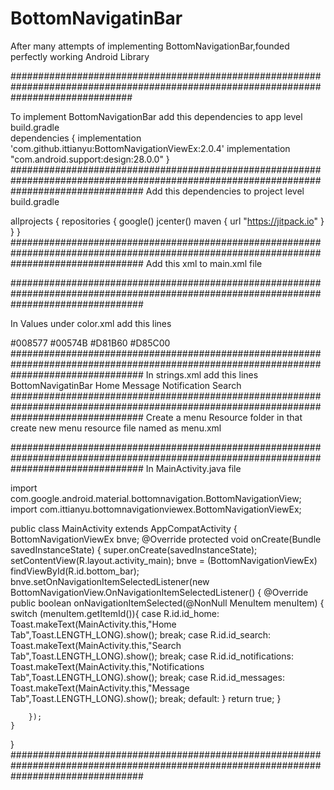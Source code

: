 # BottomNavigatinBar

<dl>
    <dt>After many attempts of implementing BottomNavigationBar,founded perfectly working Android Library</dt>

######################################################################################################################################
<dt>To implement BottomNavigationBar add this dependencies to app level build.gradle</dt>

<dt>dependencies {
    implementation 'com.github.ittianyu:BottomNavigationViewEx:2.0.4'
    implementation "com.android.support:design:28.0.0"
}</dt>
########################################################################################################################################
Add this dependencies to project level build.gradle

   allprojects {
    repositories {
        google()
        jcenter()
        maven { url "https://jitpack.io" }
    }
}
########################################################################################################################################
Add this xml to main.xml file
</dl>
<com.ittianyu.bottomnavigationviewex.BottomNavigationViewEx
        android:id="@+id/bottom_bar"
        android:layout_width="match_parent"
        android:layout_height="wrap_content"
        android:layout_alignParentBottom="true"
        android:background="@android:color/white"
        app:itemIconTint="@color/tab_selector"
        app:labelVisibilityMode="unlabeled"
        app:layout_constraintBottom_toBottomOf="parent"
        app:layout_constraintEnd_toEndOf="parent"
        app:layout_constraintStart_toStartOf="parent"
        app:menu="@menu/menu" />
######################################################################################################################################## 

In Values under color.xml add this lines

<?xml version="1.0" encoding="utf-8"?>
<resources>
    <color name="colorPrimary">#008577</color>
    <color name="colorPrimaryDark">#00574B</color>
    <color name="colorAccent">#D81B60</color>
    <color name="tab_selector">#D85C00</color>
</resources>
########################################################################################################################################
In strings.xml add this lines
<resources>
    <string name="app_name">BottomNavigatinBar</string>
    <string name="home_title">Home</string>
    <string name="messages_title">Message</string>
    <string name="notifications_title">Notification</string>
    <string name="moments_title">Search</string>
</resources>
########################################################################################################################################
Create a menu Resource folder in that create new menu resource file named as menu.xml

<?xml version="1.0" encoding="utf-8"?>
<menu
    xmlns:android="http://schemas.android.com/apk/res/android">
    <item
        android:id="@+id/id_home"
        android:checked="true"
        android:icon="@drawable/ic_home"
        android:title="@string/home_title"/>
    <item
        android:id="@+id/id_search"
        android:icon="@drawable/ic_search"
        android:title="@string/moments_title"/>
    <item
        android:id="@+id/id_notifications"
        android:icon="@drawable/ic_notifications"
        android:title="@string/notifications_title"/>
    <item
        android:id="@+id/id_messages"
        android:icon="@drawable/ic_message"
        android:title="@string/messages_title"/>
</menu>
########################################################################################################################################        
In MainActivity.java file        

import com.google.android.material.bottomnavigation.BottomNavigationView;
import com.ittianyu.bottomnavigationviewex.BottomNavigationViewEx;

public class MainActivity extends AppCompatActivity {
    BottomNavigationViewEx bnve;
    @Override
    protected void onCreate(Bundle savedInstanceState) {
        super.onCreate(savedInstanceState);
        setContentView(R.layout.activity_main);
        bnve = (BottomNavigationViewEx) findViewById(R.id.bottom_bar);
        bnve.setOnNavigationItemSelectedListener(new BottomNavigationView.OnNavigationItemSelectedListener() {
            @Override
            public boolean onNavigationItemSelected(@NonNull MenuItem menuItem) {
                switch (menuItem.getItemId()){
                    case R.id.id_home:
                        Toast.makeText(MainActivity.this,"Home Tab",Toast.LENGTH_LONG).show();
                        break;
                    case R.id.id_search:
                        Toast.makeText(MainActivity.this,"Search Tab",Toast.LENGTH_LONG).show();
                        break;
                    case R.id.id_notifications:
                        Toast.makeText(MainActivity.this,"Notifications Tab",Toast.LENGTH_LONG).show();
                        break;
                    case R.id.id_messages:
                        Toast.makeText(MainActivity.this,"Message Tab",Toast.LENGTH_LONG).show();
                        break;
                    default:
                }
                return true;
            }

        });
    }
}
########################################################################################################################################
